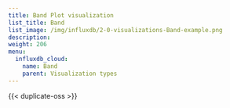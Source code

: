 ```yaml
---
title: Band Plot visualization
list_title: Band
list_image: /img/influxdb/2-0-visualizations-Band-example.png
description:
weight: 206
menu:
  influxdb_cloud:
    name: Band
    parent: Visualization types
---
```


{{< duplicate-oss >}}
